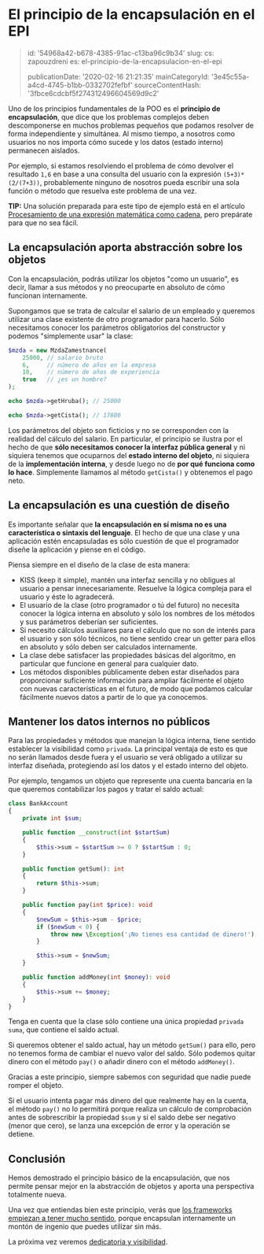 El principio de la encapsulación en el EPI
==========================================

> id: '54968a42-b678-4385-91ac-c13ba96c9b34'
> slug:
> 	cs: zapouzdreni
> 	es: el-principio-de-la-encapsulacion-en-el-epi
> 
> publicationDate: '2020-02-16 21:21:35'
> mainCategoryId: '3e45c55a-a4cd-4745-b1bb-0332702fefbf'
> sourceContentHash: '3fbce6cdcbf5f274312496604569d9c2'

Uno de los principios fundamentales de la POO es el **principio de encapsulación**, que dice que los problemas complejos deben descomponerse en muchos problemas pequeños que podamos resolver de forma independiente y simultánea. Al mismo tiempo, a nosotros como usuarios no nos importa cómo sucede y los datos (estado interno) permanecen aislados.

Por ejemplo, si estamos resolviendo el problema de cómo devolver el resultado `1,6` en base a una consulta del usuario con la expresión `(5+3)*(2/(7+3))`, probablemente ninguno de nosotros pueda escribir una sola función o método que resuelva este problema de una vez.

**TIP:** Una solución preparada para este tipo de ejemplo está en el artículo <a href="/pokrocila-kalkulacka">Procesamiento de una expresión matemática como cadena</a>, pero prepárate para que no sea fácil.

La encapsulación aporta abstracción sobre los objetos
-----------------------------------------

Con la encapsulación, podrás utilizar los objetos "como un usuario", es decir, llamar a sus métodos y no preocuparte en absoluto de cómo funcionan internamente.

Supongamos que se trata de calcular el salario de un empleado y queremos utilizar una clase existente de otro programador para hacerlo. Sólo necesitamos conocer los parámetros obligatorios del constructor y podemos "simplemente usar" la clase:

```php
$mzda = new MzdaZamestnance(
    25000, // salario bruto
    6,     // número de años en la empresa
    10,    // número de años de experiencia
    true   // ¿es un hombre?
);

echo $mzda->getHruba(); // 25000

echo $mzda->getCista(); // 17800
```

Los parámetros del objeto son ficticios y no se corresponden con la realidad del cálculo del salario. En particular, el principio se ilustra por el hecho de que **sólo necesitamos conocer la interfaz pública general** y ni siquiera tenemos que ocuparnos del **estado interno del objeto**, ni siquiera de la **implementación interna**, y desde luego no de **por qué funciona como lo hace**. Simplemente llamamos al método `getCista()` y obtenemos el pago neto.

La encapsulación es una cuestión de diseño
----------------------------

Es importante señalar que **la encapsulación en sí misma no es una característica o sintaxis del lenguaje**. El hecho de que una clase y una aplicación estén encapsuladas es sólo cuestión de que el programador diseñe la aplicación y piense en el código.

Piensa siempre en el diseño de la clase de esta manera:

- KISS (keep it simple), mantén una interfaz sencilla y no obligues al usuario a pensar innecesariamente. Resuelve la lógica compleja para el usuario y éste lo agradecerá.
- El usuario de la clase (otro programador o tú del futuro) no necesita conocer la lógica interna en absoluto y sólo los nombres de los métodos y sus parámetros deberían ser suficientes.
- Si necesito cálculos auxiliares para el cálculo que no son de interés para el usuario y son sólo técnicos, no tiene sentido crear un getter para ellos en absoluto y sólo deben ser calculados internamente.
- La clase debe satisfacer las propiedades básicas del algoritmo, en particular que funcione en general para cualquier dato.
- Los métodos disponibles públicamente deben estar diseñados para proporcionar suficiente información para ampliar fácilmente el objeto con nuevas características en el futuro, de modo que podamos calcular fácilmente nuevos datos a partir de lo que ya conocemos.

Mantener los datos internos no públicos
-------------------------------

Para las propiedades y métodos que manejan la lógica interna, tiene sentido establecer la visibilidad como `privada`. La principal ventaja de esto es que no serán llamados desde fuera y el usuario se verá obligado a utilizar su interfaz diseñada, protegiendo así los datos y el estado interno del objeto.

Por ejemplo, tengamos un objeto que represente una cuenta bancaria en la que queremos contabilizar los pagos y tratar el saldo actual:

```php
class BankAccount
{
    private int $sum;

    public function __construct(int $startSum)
    {
        $this->sum = $startSum >= 0 ? $startSum : 0;
    }

    public function getSum(): int
    {
        return $this->sum;
    }

    public function pay(int $price): void
    {
        $newSum = $this->sum - $price;
        if ($newSum < 0) {
            throw new \Exception('¡No tienes esa cantidad de dinero!');
        }

        $this->sum = $newSum;
    }

    public function addMoney(int $money): void
    {
        $this->sum += $money;
    }
}
```

Tenga en cuenta que la clase sólo contiene una única propiedad `privada` `suma`, que contiene el saldo actual.

Si queremos obtener el saldo actual, hay un método `getSum()` para ello, pero no tenemos forma de cambiar el nuevo valor del saldo. Sólo podemos quitar dinero con el método `pay()` o añadir dinero con el método `addMoney()`.

Gracias a este principio, siempre sabemos con seguridad que nadie puede romper el objeto.

Si el usuario intenta pagar más dinero del que realmente hay en la cuenta, el método `pay()` no lo permitirá porque realiza un cálculo de comprobación antes de sobrescribir la propiedad `$sum` y si el saldo debe ser negativo (menor que cero), se lanza una excepción de error y la operación se detiene.

Conclusión
-----

Hemos demostrado el principio básico de la encapsulación, que nos permite pensar mejor en la abstracción de objetos y aporta una perspectiva totalmente nueva.

Una vez que entiendas bien este principio, verás que <a href="/proc-use-frameworks">los frameworks empiezan a tener mucho sentido</a>, porque encapsulan internamente un montón de ingenio que puedes utilizar sin más.

La próxima vez veremos <a href="/dedicatoria-y-visibilidad">dedicatoria y visibilidad</a>.
